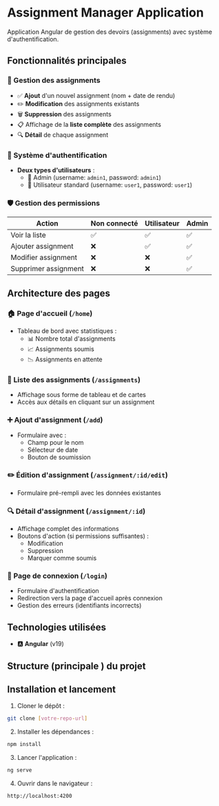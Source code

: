 # Assignment Manager Application

Application Angular de gestion des devoirs (assignments) avec système d'authentification.

## Fonctionnalités principales

### 🎯 Gestion des assignments
- ✅ **Ajout** d'un nouvel assignment (nom + date de rendu)
- ✏️ **Modification** des assignments existants
- 🗑️ **Suppression** des assignments
- 📋 Affichage de la **liste complète** des assignments
- 🔍 **Détail** de chaque assignment

### 🔐 Système d'authentification
- **Deux types d'utilisateurs** :
  - 👑 Admin (username: `admin1`, password: `admin1`)
  - 👤 Utilisateur standard (username: `user1`, password: `user1`)

### 🛡️ Gestion des permissions
| Action               | Non connecté | Utilisateur | Admin |
|----------------------|--------------|-------------|-------|
| Voir la liste        | ✅           | ✅          | ✅    |
| Ajouter assignment   | ❌           | ✅          | ✅    |
| Modifier assignment  | ❌           | ❌          | ✅    |
| Supprimer assignment | ❌           | ❌          | ✅    |

## Architecture des pages

### 🏠 Page d'accueil (`/home`)
- Tableau de bord avec statistiques :
  - 📊 Nombre total d'assignments
  - 📈 Assignments soumis
  - 📉 Assignments en attente

### 📜 Liste des assignments (`/assignments`)
- Affichage sous forme de tableau et de cartes
- Accès aux détails en cliquant sur un assignment

### ➕ Ajout d'assignment (`/add`)
- Formulaire avec :
  - Champ pour le nom
  - Sélecteur de date
  - Bouton de soumission

### ✏️ Édition d'assignment (`/assignment/:id/edit`)
- Formulaire pré-rempli avec les données existantes

### 🔍 Détail d'assignment (`/assignment/:id`)
- Affichage complet des informations
- Boutons d'action (si permissions suffisantes) :
  - Modification
  - Suppression
  - Marquer comme soumis

### 🔐 Page de connexion (`/login`)
- Formulaire d'authentification
- Redirection vers la page d'accueil après connexion
- Gestion des erreurs (identifiants incorrects)

## Technologies utilisées

- 🅰️ **Angular** (v19)

## Structure (principale ) du projet



## Installation et lancement

1. Cloner le dépôt :
```bash
git clone [votre-repo-url]
```

2. Installer les dépendances :
```bash
npm install
```

3. Lancer l'application :
```bash
ng serve
```

4. Ouvrir dans le navigateur :
```bash
http://localhost:4200
```
